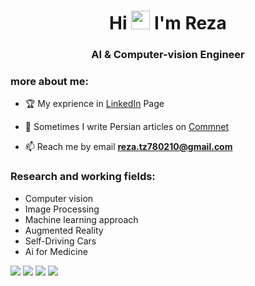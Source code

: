 <h1 align="center">Hi <img src="https://raw.githubusercontent.com/iampavangandhi/iampavangandhi/master/gifs/Hi.gif" width="30px"> I'm Reza</h1>
<h3 align="center">AI & Computer-vision Engineer</h3>


### more about me:
- 🏆 My exprience in [LinkedIn](https://www.linkedin.com/in/rezatz/) Page

- 📝 Sometimes I write Persian articles on [Commnet](http://mr-comment.ir/)

- 📫 Reach me by email **reza.tz780210@gmail.com**


### Research and working fields:

+ Computer vision
+ Image Processing
+ Machine learning approach
+ Augmented Reality
+ Self-Driving Cars
+ Ai for Medicine

<img src="https://img.shields.io/badge/-Visual%20Studio%20Code-23A9F2?style=flat-square&logo=Visual%20Studio%20Code&logoColor=white"/>
<img src="https://img.shields.io/badge/-Github-181717?style=flat-square&logo=GitHub&logoColor=white"/>
<img src="https://img.shields.io/badge/-Git-F44D27?style=flat-square&logo=Git&logoColor=white"/>
<img src="https://img.shields.io/badge/-Trello-0079BF?style=flat-square&logo=Trello&logoColor=white"/>



